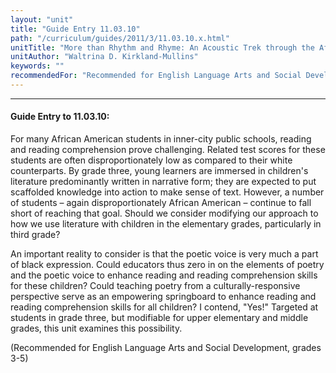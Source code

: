 ```yaml
---
layout: "unit"
title: "Guide Entry 11.03.10"
path: "/curriculum/guides/2011/3/11.03.10.x.html"
unitTitle: "More than Rhythm and Rhyme: An Acoustic Trek through the African American Experience"
unitAuthor: "Waltrina D. Kirkland-Mullins"
keywords: ""
recommendedFor: "Recommended for English Language Arts and Social Development, grades 3-5"
---
```

<body>
<hr/>
<h4>
Guide Entry to 11.03.10:
</h4>
<p>
For many African American students in inner-city public schools, reading and reading comprehension prove challenging. Related test scores for these students are often disproportionately low as compared to their white counterparts. By grade three, young learners are immersed in children's literature predominantly written in narrative form; they are expected to put scaffolded knowledge into action to make sense of text. However, a number of students – again disproportionately African American – continue to fall short of reaching that goal. Should we consider modifying our approach to how we use literature with children in the elementary grades, particularly in third grade?
</p>
<p>
An important reality to consider is that the poetic voice is very much a part of black expression. Could educators thus zero in on the elements of poetry and the poetic voice to enhance reading and reading comprehension skills for these children? Could teaching poetry from a culturally-responsive perspective serve as an empowering springboard to enhance reading and reading comprehension skills for all children? I contend, "Yes!" Targeted at students in grade three, but modifiable for upper elementary and middle grades, this unit examines this possibility.
</p>
<p>
(Recommended for English Language Arts and Social Development, grades 3-5)
</p>
</body>
